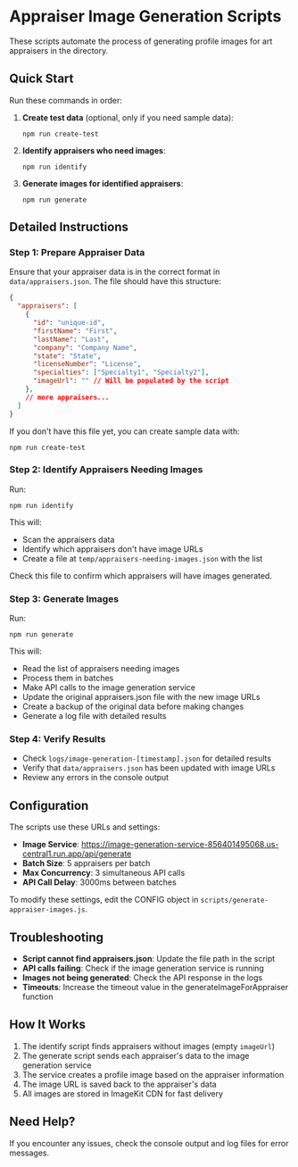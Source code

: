 # Appraiser Image Generation Scripts

These scripts automate the process of generating profile images for art appraisers in the directory.

## Quick Start

Run these commands in order:

1. **Create test data** (optional, only if you need sample data):
   ```
   npm run create-test
   ```

2. **Identify appraisers who need images**:
   ```
   npm run identify
   ```

3. **Generate images for identified appraisers**:
   ```
   npm run generate
   ```

## Detailed Instructions

### Step 1: Prepare Appraiser Data

Ensure that your appraiser data is in the correct format in `data/appraisers.json`. The file should have this structure:

```json
{
  "appraisers": [
    {
      "id": "unique-id",
      "firstName": "First",
      "lastName": "Last",
      "company": "Company Name",
      "state": "State",
      "licenseNumber": "License",
      "specialties": ["Specialty1", "Specialty2"],
      "imageUrl": "" // Will be populated by the script
    },
    // more appraisers...
  ]
}
```

If you don't have this file yet, you can create sample data with:
```
npm run create-test
```

### Step 2: Identify Appraisers Needing Images

Run:
```
npm run identify
```

This will:
- Scan the appraisers data
- Identify which appraisers don't have image URLs
- Create a file at `temp/appraisers-needing-images.json` with the list

Check this file to confirm which appraisers will have images generated.

### Step 3: Generate Images

Run:
```
npm run generate
```

This will:
- Read the list of appraisers needing images
- Process them in batches
- Make API calls to the image generation service
- Update the original appraisers.json file with the new image URLs
- Create a backup of the original data before making changes
- Generate a log file with detailed results

### Step 4: Verify Results

- Check `logs/image-generation-[timestamp].json` for detailed results
- Verify that `data/appraisers.json` has been updated with image URLs
- Review any errors in the console output

## Configuration

The scripts use these URLs and settings:

- **Image Service**: https://image-generation-service-856401495068.us-central1.run.app/api/generate
- **Batch Size**: 5 appraisers per batch
- **Max Concurrency**: 3 simultaneous API calls
- **API Call Delay**: 3000ms between batches

To modify these settings, edit the CONFIG object in `scripts/generate-appraiser-images.js`.

## Troubleshooting

- **Script cannot find appraisers.json**: Update the file path in the script
- **API calls failing**: Check if the image generation service is running
- **Images not being generated**: Check the API response in the logs
- **Timeouts**: Increase the timeout value in the generateImageForAppraiser function

## How It Works

1. The identify script finds appraisers without images (empty `imageUrl`)
2. The generate script sends each appraiser's data to the image generation service
3. The service creates a profile image based on the appraiser information
4. The image URL is saved back to the appraiser's data
5. All images are stored in ImageKit CDN for fast delivery

## Need Help?

If you encounter any issues, check the console output and log files for error messages. 
